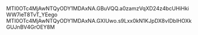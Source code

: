 MTI0OTc4MjAwNTQyODY1MDAxNA.GBuVQQ.a0zamzVqXD24z4bcUHiHkiWW7ieT8TvT_YEego
MTI0OTc4MjAwNTQyODY1MDAxNA.GXIUwo.s9Lxx0kN1KJpDX8vIDblHOXkGUJnBV4GrOEY8M

